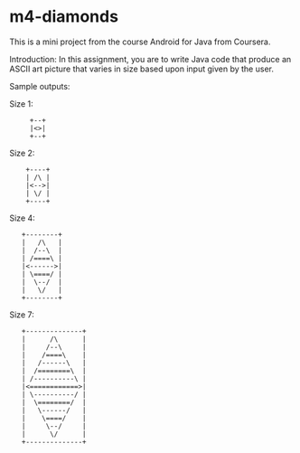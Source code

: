 # m4-diamonds
This is a mini project from the course Android for Java from Coursera.

Introduction:
In this assignment, you are to write Java code that produce an ASCII art picture that varies in size based upon input given by the user.

Sample outputs:

Size 1:  

         +--+ 
         |<>| 
         +--+ 
         
Size 2: 

        +----+ 
        | /\ | 
        |<-->| 
        | \/ | 
        +----+ 
        
Size 4:

       +--------+  
       |   /\   | 
       |  /--\  | 
       | /====\ | 
       |<------>| 
       | \====/ | 
       |  \--/  | 
       |   \/   | 
       +--------+ 
       
Size 7:

       +--------------+ 
       |      /\      | 
       |     /--\     | 
       |    /====\    | 
       |   /------\   | 
       |  /========\  | 
       | /----------\ | 
       |<============>| 
       | \----------/ | 
       |  \========/  | 
       |   \------/   | 
       |    \====/    | 
       |     \--/     | 
       |      \/      | 
       +--------------+ 
